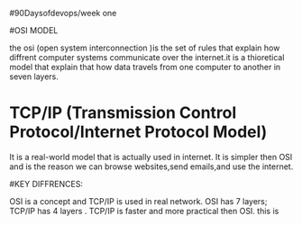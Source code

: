 #90Daysofdevops/week one

#OSI MODEL 

the osi (open system interconnection )is the set of rules that explain how diffrent computer systems communicate over the internet.it is a thioretical model that explain that how data travels from one computer to another in seven layers.


# TCP/IP (Transmission Control Protocol/Internet Protocol Model)

It is a real-world model that is actually used in internet. 
It is simpler then OSI and is the reason we can browse websites,send emails,and use the internet.



#KEY DIFFRENCES:

OSI is a concept and TCP/IP is used in real network.
OSI has 7 layers; TCP/IP has 4 layers .
TCP/IP is faster and more practical then OSI.
this is

